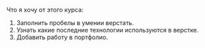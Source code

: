 Что я хочу от этого курса:
1. Заполнить пробелы в умении верстать.
2. Узнать какие последние технологии используются в верстке.
3. Добавить работу в портфолио.